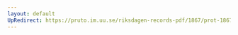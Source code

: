 ```yaml
---
layout: default
UpRedirect: https://pruto.im.uu.se/riksdagen-records-pdf/1867/prot-1867--ak--411/prot-1867--ak--411_003.pdf
---
```

